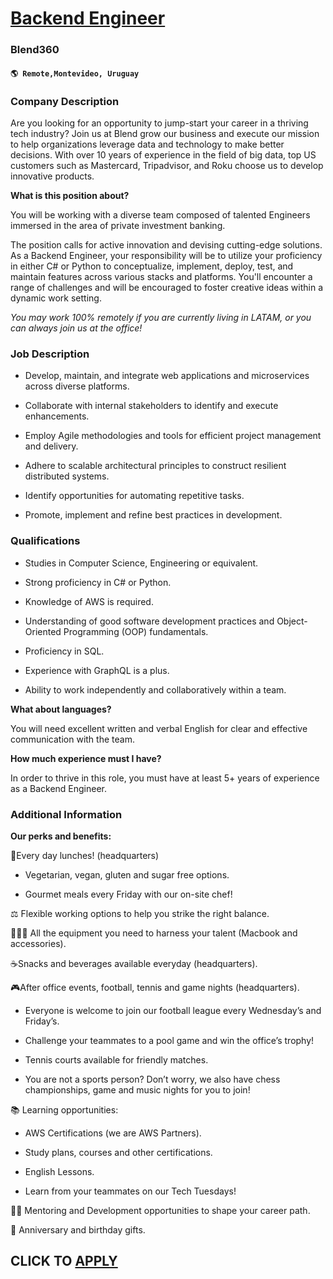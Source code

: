 # [Backend Engineer](https://www.remotewlb.com/apply/backend-engineer-114406)  
### Blend360  
#### `🌎 Remote,Montevideo, Uruguay`  

### **Company Description**

Are you looking for an opportunity to jump-start your career in a thriving tech industry? Join us at Blend grow our business and execute our mission to help organizations leverage data and technology to make better decisions. With over 10 years of experience in the field of big data, top US customers such as Mastercard, Tripadvisor, and Roku choose us to develop innovative products.

**What is this position about?**

You will be working with a diverse team composed of talented Engineers immersed in the area of private investment banking.

The position calls for active innovation and devising cutting-edge solutions. As a Backend Engineer, your responsibility will be to utilize your proficiency in either C# or Python to conceptualize, implement, deploy, test, and maintain features across various stacks and platforms. You'll encounter a range of challenges and will be encouraged to foster creative ideas within a dynamic work setting.

_You may work 100% remotely if you are currently living in LATAM, or you can always join us at the office!_

###  **Job Description**

  * Develop, maintain, and integrate web applications and microservices across diverse platforms. 

  * Collaborate with internal stakeholders to identify and execute enhancements. 

  * Employ Agile methodologies and tools for efficient project management and delivery. 

  * Adhere to scalable architectural principles to construct resilient distributed systems. 

  * Identify opportunities for automating repetitive tasks. 

  * Promote, implement and refine best practices in development. 

### **Qualifications**

  * Studies in Computer Science, Engineering or equivalent. 

  * Strong proficiency in C# or Python. 

  * Knowledge of AWS is required. 

  * Understanding of good software development practices and Object-Oriented Programming (OOP) fundamentals. 

  * Proficiency in SQL. 

  * Experience with GraphQL is a plus. 

  * Ability to work independently and collaboratively within a team. 

**What about languages?**

You will need excellent written and verbal English for clear and effective communication with the team.

**How much experience must I have?**

In order to thrive in this role, you must have at least 5+ years of experience as a Backend Engineer.

### **Additional Information**

 **Our perks and benefits:**

🍔Every day lunches! (headquarters)

  * Vegetarian, vegan, gluten and sugar free options. 

  * Gourmet meals every Friday with our on-site chef! 

⚖️ Flexible working options to help you strike the right balance.

👨🏽‍💻 All the equipment you need to harness your talent (Macbook and accessories).

☕Snacks and beverages available everyday (headquarters).

🎮After office events, football, tennis and game nights (headquarters).

  * Everyone is welcome to join our football league every Wednesday’s and Friday’s. 

  * Challenge your teammates to a pool game and win the office’s trophy! 

  * Tennis courts available for friendly matches. 

  * You are not a sports person? Don’t worry, we also have chess championships, game and music nights for you to join! 

📚 Learning opportunities:

  * AWS Certifications (we are AWS Partners). 

  * Study plans, courses and other certifications. 

  * English Lessons. 

  * Learn from your teammates on our Tech Tuesdays! 

👩‍🏫 Mentoring and Development opportunities to shape your career path.

🎁 Anniversary and birthday gifts.

  
## CLICK TO [APPLY](https://www.remotewlb.com/apply/backend-engineer-114406)

